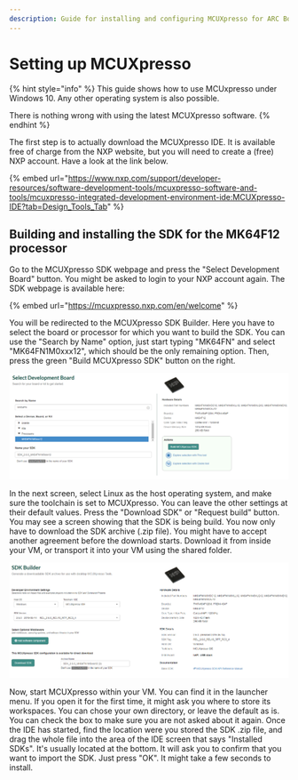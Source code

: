 ```yaml
---
description: Guide for installing and configuring MCUXpresso for ARC Board.
---
```


# Setting up MCUXpresso

{% hint style="info" %}
This guide shows how to use MCUxpresso under Windows 10. Any other operating system is also possible.

There is nothing wrong with using the latest MCUXpresso software.
{% endhint %}

The first step is to actually download the MCUXpresso IDE. It is available free of charge from the NXP website, but you will need to create a (free) NXP account. Have a look at the link below.

{% embed url="https://www.nxp.com/support/developer-resources/software-development-tools/mcuxpresso-software-and-tools/mcuxpresso-integrated-development-environment-ide:MCUXpresso-IDE?tab=Design_Tools_Tab" %}

## Building and installing the SDK for the MK64F12 processor

Go to the MCUXpresso SDK webpage and press the "Select Development Board" button. You might be asked to login to your NXP account again. The SDK webpage is available here:

{% embed url="https://mcuxpresso.nxp.com/en/welcome" %}

You will be redirected to the MCUXpresso SDK Builder. Here you have to select the board or processor for which you want to build the SDK. You can use the "Search by Name" option, just start typing "MK64FN" and select "MK64FN1M0xxx12", which should be the only remaining option. Then, press the green "Build MCUXpresso SDK" button on the right.

![](<../../../.gitbook/assets/sdkbuilder (2) (1).png>)

In the next screen, select Linux as the host operating system, and make sure the toolchain is set to MCUXpresso. You can leave the other settings at their default values. Press the "Download SDK" or "Request build" button. You may see a screen showing that the SDK is being build. You now only have to download the SDK archive (.zip file). You might have to accept another agreement before the download starts. Download it from inside your VM, or transport it into your VM using the shared folder.

![](../../../.gitbook/assets/SDKBuilder2.PNG)

Now, start MCUXpresso within your VM. You can find it in the launcher menu. If you open it for the first time, it might ask you where to store its workspaces. You can chose your own directory, or leave the default as is. You can check the box to make sure you are not asked about it again. Once the IDE has started, find the location were you stored the SDK .zip file, and drag the whole file into the area of the IDE screen that says "Installed SDKs". It's usually located at the bottom. It will ask you to confirm that you want to import the SDK. Just press "OK". It might take a few seconds to install.

